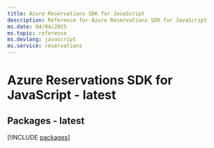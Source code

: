 ```yaml
---
title: Azure Reservations SDK for JavaScript
description: Reference for Azure Reservations SDK for JavaScript
ms.date: 04/04/2025
ms.topic: reference
ms.devlang: javascript
ms.service: reservations
---
```

# Azure Reservations SDK for JavaScript - latest
## Packages - latest
[!INCLUDE [packages](reservations-index.md)]